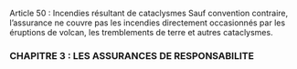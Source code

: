 Article 50 : Incendies résultant de cataclysmes
Sauf convention contraire, l’assurance ne couvre pas les incendies directement occasionnés par les éruptions de volcan, les tremblements de terre et autres cataclysmes.
### CHAPITRE 3 : LES ASSURANCES DE RESPONSABILITE
